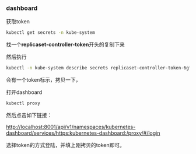 ### dashboard

获取token

```bash
kubectl get secrets -n kube-system
```

找一个**replicaset-controller-token**开头的复制下来

然后执行

```bash
kubectl -n kube-system describe secrets replicaset-controller-token-6gfj2
```

会有一个token标示，拷贝一下，

打开dashboard

```bash
kubectl proxy
```

然后点击如下链接：

[http://localhost:8001/api/v1/namespaces/kubernetes-dashboard/services/https:kubernetes-dashboard:/proxy/#/login](https://links.jianshu.com/go?to=http%3A%2F%2Flocalhost%3A8001%2Fapi%2Fv1%2Fnamespaces%2Fkubernetes-dashboard%2Fservices%2Fhttps%3Akubernetes-dashboard%3A%2Fproxy%2F%23%2Flogin)

选择token的方式登陆，并填上刚拷贝的token即可。
